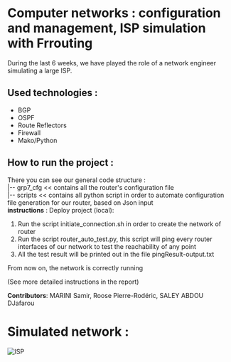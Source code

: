 # Computer networks : configuration and management, ISP simulation with Frrouting
During the last 6 weeks, we have played the role of a network engineer simulating a large ISP.



## Used technologies : 
- BGP
- OSPF
- Route Reflectors
- Firewall
- Mako/Python

## How to run the project : 
There you can see our general code structure : <br />
|-- grp7_cfg << contains all the router's configuration file <br />
|-- scripts << contains all python script in order to automate configuration file generation for our router, based on Json input <br />
**instructions** : Deploy project (local): <br />
1. Run the script initiate_connection.sh in order to create the network of router <br />
2. Run the script router_auto_test.py, this script will ping every router interfaces of our network to test the reachability of any point <br />
3. All the test result will be printed out in the file pingResult-output.txt <br />

From now on, the network is correctly running

(See more detailed instructions in the report)

**Contributors**: MARINI Samir, Roose Pierre-Rodéric, SALEY ABDOU DJafarou


# Simulated network : 
![ISP](https://scontent.fbru2-1.fna.fbcdn.net/v/t1.15752-9/88959155_2358068644484116_3972293455387820032_n.jpg?_nc_cat=106&_nc_sid=b96e70&_nc_oc=AQlyTVGxyw9780A7A-9gYETLOvg3p-PRHR89lmi7JOOiVGAwVfixaXjogIY3BGnoH-3jOTQnSvfRQQ0k8md_WZAR&_nc_ht=scontent.fbru2-1.fna&oh=3f957e846270a2a6b294eadfa1fe9bc5&oe=5E91C59A "ISP")
